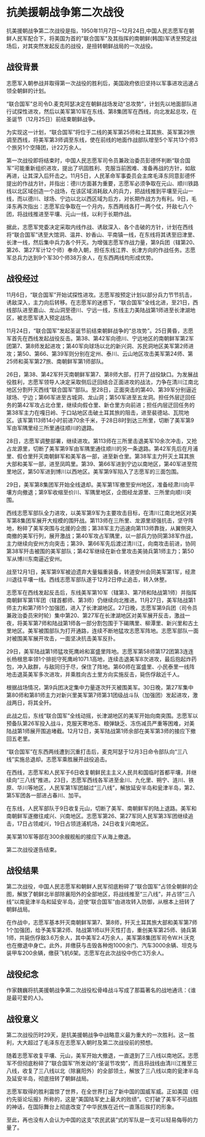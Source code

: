 # 抗美援朝战争第二次战役

抗美援朝战争第二次战役是指，1950年11月7日～12月24日,中国人民志愿军在朝鲜人民军配合下，将美国为首的"联合国军"及其指挥的南朝鲜(韩国)军诱至预定战场后，对其突然发起反击的战役，是扭转朝鲜战局的一次战役。

## 战役背景

志愿军入朝参战并取得第一次战役的胜利后，美国政府依旧坚持以军事进攻迅速占领全朝鲜的计划。

“联合国军”总司令D.麦克阿瑟决定在朝鲜战场发动“总攻势”，计划先以地面部队进行试探性进攻，然后以美军第10军在东线、第8集团军在西线，向北发起总攻，在圣诞节（12月25日）前结束朝鲜战争。

为实现这一计划，“联合国军”将位于二线的美军第25师和土耳其旅、英军第29旅调至西线，将美军第3师调至东线，使在前线的地面作战部队增至5个军共13个师3个旅另1个空降团，计22万余人。

第一次战役即将结束时，中国人民志愿军司令员兼政治委员彭德怀判断“联合国军”可能重新组织进攻，提出了巩固胜利、克服当前困难、准备再战的方针，如敌再进，让其深入后歼击之。11月5日，人民革命军事委员会主席毛泽东同意彭德怀提出的作战方针，并指出：德川方面甚为重要，志愿军必须争取在元山、顺川铁路线以北区域创造一个战场，在该区域消耗敌人的兵力，把战线推到平壤至元山一线，而以德川、球场、宁边以北以西区域为后方，对长期作战方为有利。9日，毛泽东再次指出：志愿军应争取在一个月内，东西两线各打一两个仗，歼敌七八个团，将战线推进至平壤、元山一线，以利于长期作战。

据此，志愿军党委决定采取内线作战、诱敌深入、各个击破的方针，计划在西线将“联合国军”诱至大馆洞、温井、妙香山、平南镇一线，在东线将其诱至旧津里、长津一线，然后集中兵力各个歼灭。为增强志愿军作战力量，第9兵团（辖第20、第26、第27军计12个师）奉命入朝，担任东线江界、长津方向的作战任务。志愿军总兵力达到9个军30个师38万余人，在东西两线均形成优势。

## 战役经过

11月6日，“联合国军”开始试探性进攻。志愿军按预定计划以部分兵力节节抗击，诱敌深入，主力向后转移。在志愿军的迷惑下，“联合国军”全线北进，至21日，西线部队进至嘉山、龙山洞至德川、宁远一线，东线主力美陆战第1师进至长津湖地区，被志愿军诱入预定战场。

11月24日，“联合国军”发起圣诞节前结束朝鲜战争的“总攻势”。25日黄昏，志愿军首先在西线发起战役反击。第38、第42军向德川、宁远地区的南朝鲜军第2军团第7、第8师发起进攻；第40军向球场以北的新兴洞、苏民洞地区美军第2师进攻；第50、第66、第39军则分别在定州、泰川、云山地区攻击美军第24师、第25师和英军第27旅、南朝鲜军第1师部队。

26日，第38、第42军歼灭南朝鲜军第7、第8师大部，打开了战役缺口。为发展战役胜利，志愿军领导人决定采取侧后迂回结合正面进攻的战法，力争在清川江南北地区分割歼灭西线“联合国军”部队。至28日，正面突击的第40、第39军分别逼近球场、宁边；第66军进至古城洞、龙山洞；第50军进至五龙洞。担任外层迂回任务的第42军攻占北仓里，继续向假仓里、新仓里方向前进；担任内层迂回任务的第38军主力在嘎日岭、于口站地区击破土耳其旅的阻击，进至裴德站、瓦院地区。该军第113师14小时前进70余千米，于28日8时到达三所里，切断了美军第9军由军隅里经三所里通往顺川的退路。

28日，志愿军调整部署，继续进攻。第113师在三所里击退美军10余次冲击，又抢占龙源里，切断了美军第9军由军隅里通往顺川的另一条退路。第42军先后在月浦里、假仓里歼灭南朝鲜军和美军各一部，进至新仓里。第38军主力歼灭土耳其旅大部和美军一部，进至凤鸣里。第39、第66军进到宁边以南地区，第40军进至院里地区，第50军进到博川以西地区。美军第9军陷入了志愿军的三面包围。

29日，美军第8集团军开始全线退却。美军第1军撤至安州地区，准备经肃川向平壤方向撤退；第9军收缩至价川、军隅里地区，企图经龙源里、三所里向顺川突围。

西线志愿军部队全力进攻，以美军第9军为主要攻击目标，在清川江南北地区对美军第8集团军展开大规模的围歼战。第113师在三所里、龙源里顽强抗击，坚守阵地，粉碎了美军突围与北援的企图；第38军主力迅速向第113师靠拢，从翼侧突入南撤的美军行列，展开激战；第40军攻占军隅里，以一部兵力协同第38军作战，主力继续向安州方向突击；第39、第66军先后渡过清川江，向南攻击前进，协同第38军歼击被围的美军部队；第42军继续在新仓里攻击美骑兵第1师主力；第50军从博川东南逼近安州。

战至12月1日，美军第9军被迫遗弃大量辎重装备，转道安州会同美军第1军，经肃川退往平壤一线。西线志愿军部队遂于12月2日停止追击，转入休整。

志愿军在西线发起反击后，东线美军第10军（辖第3、第7师和陆战第1师）并指挥南朝鲜军第1军团（辖首都师、第3师）仍继续向北推进。11月27日，美军陆战第1师主力和第7师1个加强团，进入了长津湖地区。27日晚，志愿军第9兵团（司令员兼政治委员宋时轮）集中第20、第27军在长津湖地区对美军展开反击，激战一夜，将美军第7师和陆战第1师各一部分割包围于下碣隅里、柳潭里、新兴里和古土里地区。美军被围部队为打开通路，连续不断地猛攻志愿军阵地。志愿军部队一面对被围美军展开攻击，一面坚决抗击美军反扑。

29日，美军陆战第1师猛攻死鹰岭和富盛里阵地。志愿军第58师第172团第3连连长杨根思率领1个排扼守死鹰岭1071.1高地，连续击退美军8次进攻，最后抱起炸药包，冲入敌群，与敌同归于尽，保住了阵地。第60师在富盛里、小民泰里一线阵地击退英美军多次进攻，并乘胜向古土里方向实施反击，毙伤俘敌近千人。

根据战场情况，第9兵团决定集中力量逐次歼灭被围美军。30日晚，第27军集中第80师和第81师主力对新兴里美军第7师第31团级战斗队（加强团）发起进攻，激战两日，将其全歼。

此战之后，东线“联合国军”全线动摇，长津湖地区的美军开始向南突围。志愿军以预备队第26军投入战斗，克服天寒地冻、粮弹缺乏、冻伤减员严重等困难，对美陆战第1师展开围追堵截。12月12日，美军陆战第1师余部在美军第3师的接应下撤回五老里。

“联合国军”在东西两线遭到沉重打击后，麦克阿瑟于12月3日命令部队向“三八线”实施总退却。志愿军乘胜展开战役追击。

在西线，志愿军和人民军于6日收复朝鲜民主主义人民共和国临时首都平壤，并继续向“三八线”推进。23日，志愿军西线各军进至金川、九化里、朔宁、涟川、铁原、华川等地区，人民军第1军团越过“三八线”，解放延安半岛和瓮津半岛，第2、第5军团各一部进占春川、加平。

在东线，人民军部队于9日收复元山，切断了美军、南朝鲜军的陆上退路。美军和南朝鲜军遂撤往咸兴、兴南地区。志愿军第26、第27军同人民军第3军团继续追击，17日占领咸兴，19日占领涟浦机场，24日收复兴南地区。

美军第10军等部在300余艘舰船的接应下从海上撤退。

第二次战役遂告结束。

## 战役结果

第二次战役，中国人民志愿军和朝鲜人民军彻底粉碎了“联合国军”占领全朝鲜的企图，解放了朝鲜北半部除襄阳外的全部地区，将战线推至“三八线”，并占领“三八线”以南瓮津半岛和延安半岛，迫使“联合国军”由进攻转入防御，从根本上扭转了朝鲜战局。

在作战中，志愿军基本歼灭南朝鲜军第7、第8师，歼灭土耳其旅大部和美军第7师1个加强团，给予美军第2师、陆战第1师以歼灭性打击，重创美军第25师、骑兵第1师，共毙伤俘敌3.6万余人，其中美军2.4万余人，美军第8集团军司令W.H.沃克也在撤退中身亡。此外，并缴获与击毁各种炮1000余门、汽车3000余辆、坦克与装甲车200余辆，缴获飞机6架。志愿军在此次战役中伤亡3万余人。

## 战役纪念

作家魏巍将抗美援朝战争第二次战役松骨峰战斗写成了那篇著名的战地通讯：《谁是最可爱的人》。

## 战役意义

第二次战役历时29天，是抗美援朝战争中战略意义最为重大的一次胜利。这一胜利，大大超过了毛泽东在志愿军入朝时及第二次战役前的预想。

随着志愿军收复平壤、元山，美军开始大撤退，一直退到了三八线以南地区。志愿军不但彻底粉碎了“联合国军”所发动的“圣诞节攻势”，而且将战线由清川江推至三八线，收复了三八线以北（除襄阳外）的全部领土，解放了三八线以南的瓮津半岛及延安半岛，彻底扭转了朝鲜战局。

志愿军取得的胜利震惊了世界，在全世界打出了新中国的国威军威。正如美国《纽约先驱论坛报》所称的，这是“美国陆军史上最大的败绩”。它打破了美军不可战胜的神话，在国际舞台上彻底改变了中华民族在近代一直落后挨打的形象。

至此，再也没有人会认为中国的这支“农民武装”式的军队是一支可以轻易侮辱的力量了。